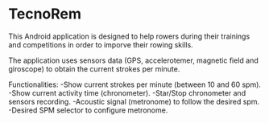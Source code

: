 # TecnoRem



This Android application is designed to help rowers during their trainings and competitions in order to imporve their rowing skills.

The application uses sensors data (GPS, accelerotemer, magnetic field and giroscope) to obtain the current strokes per minute.

Functionalities:
  -Show current strokes per minute (between 10 and 60 spm).
  -Show current activity time (chronometer).
  -Star/Stop chronometer and sensors recording.
  -Acoustic signal (metronome) to follow the desired spm.
  -Desired SPM selector to configure metronome.
